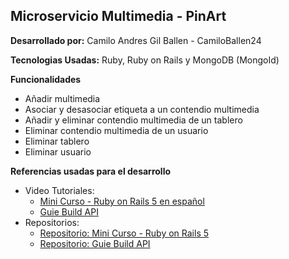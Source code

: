 ## Microservicio Multimedia - PinArt

**Desarrollado por:** Camilo Andres Gil Ballen - CamiloBallen24

**Tecnologias Usadas:** Ruby, Ruby on Rails y MongoDB (MongoId)

**Funcionalidades** 
 - Añadir multimedia
 - Asociar y desasociar etiqueta a un contendio multimedia
 - Añadir y eliminar contendio multimedia de un tablero
 - Eliminar contendio multimedia de un usuario
 - Eliminar tablero
 - Eliminar usuario
 
 **Referencias usadas para el desarrollo**
 - Video Tutoriales: 
	 - [Mini Curso - Ruby on Rails 5 en español](https://www.youtube.com/watch?v=Nqwbp5djGtM&list=PLIddmSRJEJ0uaT5imV49pJqP8CGSqN-7E)
	 - [Guie Build API](https://www.youtube.com/watch?v=QojnRc7SS9o)
 - Repositorios:
	 - [Repositorio: Mini Curso - Ruby on Rails 5](https://github.com/RpL02/RailsGram)
	 - [Repositorio: Guie Build API](https://github.com/bradtraversy/simple-rails-rest)


 

